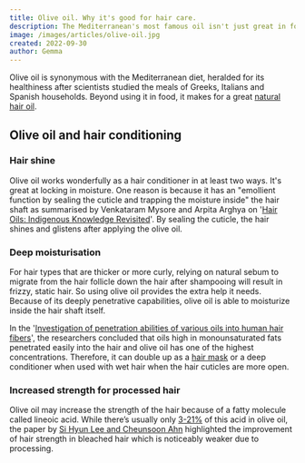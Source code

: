 ```yaml
---
title: Olive oil. Why it's good for hair care.
description: The Mediterranean's most famous oil isn't just great in food.
image: /images/articles/olive-oil.jpg
created: 2022-09-30
author: Gemma
---
```


Olive oil is synonymous with the Mediterranean diet, heralded for its healthiness after scientists studied the meals of Greeks, Italians and Spanish households. Beyond using it in food, it makes for a great [natural hair oil](/guides/natural-hair-oil/).

## Olive oil and hair conditioning

### Hair shine

Olive oil works wonderfully as a hair conditioner in at least two ways. It's great at locking in moisture. One reason is because it has an "emollient function by sealing the cuticle and trapping the moisture inside" the hair shaft as summarised by Venkataram Mysore and Arpita Arghya on '[Hair Oils: Indigenous Knowledge Revisited](https://www.ncbi.nlm.nih.gov/pmc/articles/PMC9231528/
)'. By sealing the cuticle, the hair shines and glistens after applying the olive oil.

### Deep moisturisation

For hair types that are thicker or more curly, relying on natural sebum to migrate from the hair follicle down the hair after shampooing will result in frizzy, static hair. So using olive oil provides the extra help it needs. Because of its deeply penetrative capabilities, olive oil is able to moisturize inside the hair shaft itself.

In the '[Investigation of penetration abilities of various oils into human hair fibers](https://pubmed.ncbi.nlm.nih.gov/16258695/)', the researchers concluded that oils high in monounsaturated fats penetrated easily into the hair and olive oil has one of the highest concentrations. Therefore, it can double up as a [hair mask](/guides/hair-masks) or a deep conditioner when used with wet hair when the hair cuticles are more open.

### Increased strength for processed hair

Olive oil may increase the strength of the hair because of a fatty molecule called lineoic acid. While there’s usually only [3-21%](https://www.ncbi.nlm.nih.gov/pmc/articles/PMC7982730) of this acid in olive oil, the paper by [Si Hyun Lee and Cheunsoon Ahn](https://fashionandtextiles.springeropen.com/articles/10.1186/s40691-021-00282-5) highlighted the improvement of hair strength in bleached hair which is noticeably weaker due to processing.